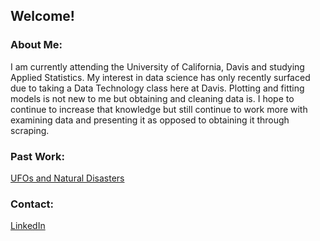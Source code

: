 
## Welcome! 

### About Me: 
I am currently attending the University of California, Davis and studying Applied Statistics. My interest in data science has only recently surfaced due to taking a Data Technology class here at Davis. Plotting and fitting models is not new to me but obtaining and cleaning data is. I hope to continue to increase that knowledge but still continue to work more with examining data and presenting it as opposed to obtaining it through scraping.


### Past Work:
[UFOs and Natural Disasters](https://github.com/mmadet/STA-141B-Project)




### Contact: 
[LinkedIn](https://www.linkedin.com/in/madeline-ye-25283727/)

